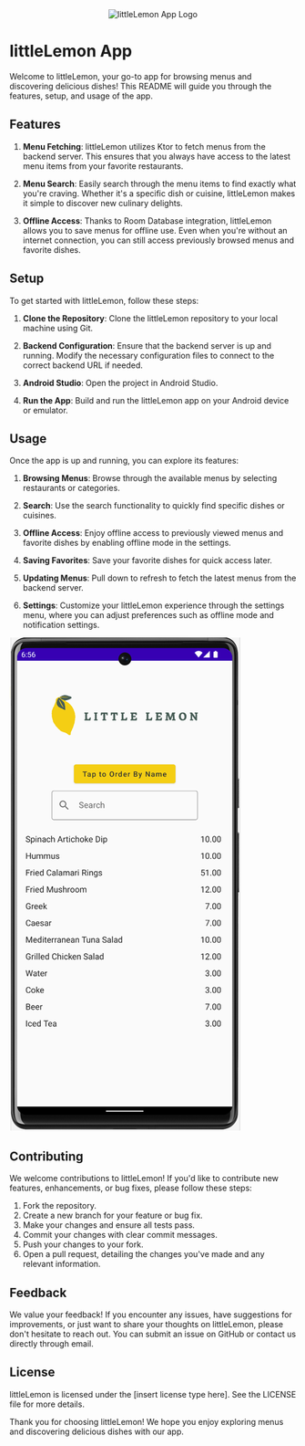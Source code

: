 <div align="center">
  <img src="path_to_your_image" alt="littleLemon App Logo" width="200"/>
</div>

# littleLemon App

Welcome to littleLemon, your go-to app for browsing menus and discovering delicious dishes! This README will guide you through the features, setup, and usage of the app.

## Features

1. **Menu Fetching**: littleLemon utilizes Ktor to fetch menus from the backend server. This ensures that you always have access to the latest menu items from your favorite restaurants.

2. **Menu Search**: Easily search through the menu items to find exactly what you're craving. Whether it's a specific dish or cuisine, littleLemon makes it simple to discover new culinary delights.

3. **Offline Access**: Thanks to Room Database integration, littleLemon allows you to save menus for offline use. Even when you're without an internet connection, you can still access previously browsed menus and favorite dishes.

## Setup

To get started with littleLemon, follow these steps:

1. **Clone the Repository**: Clone the littleLemon repository to your local machine using Git.

2. **Backend Configuration**: Ensure that the backend server is up and running. Modify the necessary configuration files to connect to the correct backend URL if needed.

3. **Android Studio**: Open the project in Android Studio.

4. **Run the App**: Build and run the littleLemon app on your Android device or emulator.

## Usage

Once the app is up and running, you can explore its features:

1. **Browsing Menus**: Browse through the available menus by selecting restaurants or categories.

2. **Search**: Use the search functionality to quickly find specific dishes or cuisines.

3. **Offline Access**: Enjoy offline access to previously viewed menus and favorite dishes by enabling offline mode in the settings.

4. **Saving Favorites**: Save your favorite dishes for quick access later.

5. **Updating Menus**: Pull down to refresh to fetch the latest menus from the backend server.

6. **Settings**: Customize your littleLemon experience through the settings menu, where you can adjust preferences such as offline mode and notification settings.


![littleLemon App Screenshot](app/src/main/res/drawable/lemonlittleimage.png)


## Contributing

We welcome contributions to littleLemon! If you'd like to contribute new features, enhancements, or bug fixes, please follow these steps:

1. Fork the repository.
2. Create a new branch for your feature or bug fix.
3. Make your changes and ensure all tests pass.
4. Commit your changes with clear commit messages.
5. Push your changes to your fork.
6. Open a pull request, detailing the changes you've made and any relevant information.

## Feedback

We value your feedback! If you encounter any issues, have suggestions for improvements, or just want to share your thoughts on littleLemon, please don't hesitate to reach out. You can submit an issue on GitHub or contact us directly through email.

## License

littleLemon is licensed under the [insert license type here]. See the LICENSE file for more details.

Thank you for choosing littleLemon! We hope you enjoy exploring menus and discovering delicious dishes with our app.
